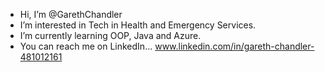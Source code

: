 - Hi, I’m @GarethChandler
- I’m interested in Tech in Health and Emergency Services. 
- I’m currently learning OOP, Java and Azure.
- You can reach me on LinkedIn... www.linkedin.com/in/gareth-chandler-481012161


<!---
GarethChandler/GarethChandler is a ✨ special ✨ repository because its `README.md` (this file) appears on your GitHub profile.
You can click the Preview link to take a look at your changes.
--->
